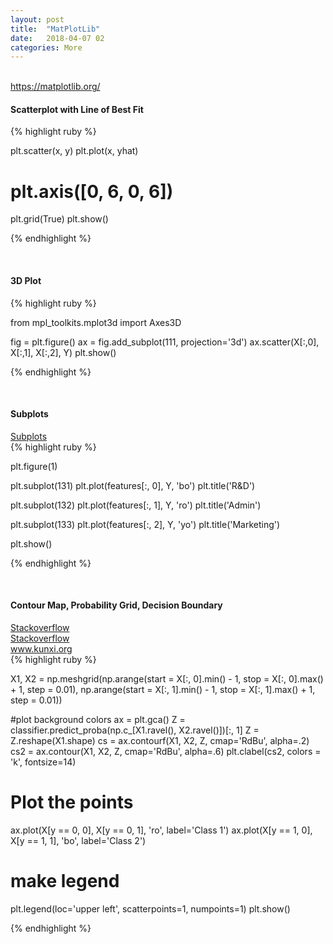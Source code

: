 ```yaml
---
layout: post
title:  "MatPlotLib"
date:   2018-04-07 02
categories: More
---
```

<br />
<a href="https://matplotlib.org/">
https://matplotlib.org/
</a>
<br />
<h4>Scatterplot with Line of Best Fit</h4>

{% highlight ruby %}

plt.scatter(x, y)
plt.plot(x, yhat)
# plt.axis([0, 6, 0, 6])
plt.grid(True)
plt.show()

{% endhighlight %}

<br />
<h4>3D Plot</h4>

{% highlight ruby %}

from mpl_toolkits.mplot3d import Axes3D

fig = plt.figure()
ax = fig.add_subplot(111, projection='3d')
ax.scatter(X[:,0], X[:,1], X[:,2], Y)
plt.show()

{% endhighlight %}

<br />
<h4>Subplots</h4>
<a href="https://matplotlib.org/api/_as_gen/matplotlib.pyplot.subplot.html">
Subplots
</a>
<br />
{% highlight ruby %}

plt.figure(1)

plt.subplot(131)
plt.plot(features[:, 0], Y, 'bo')
plt.title('R&D')

plt.subplot(132)
plt.plot(features[:, 1], Y, 'ro')
plt.title('Admin')

plt.subplot(133)
plt.plot(features[:, 2], Y, 'yo')
plt.title('Marketing')

plt.show()

{% endhighlight %}

<br />
<h4>Contour Map, Probability Grid, Decision Boundary</h4>
<a href="https://stackoverflow.com/questions/20045994/how-do-i-plot-the-decision-boundary-of-a-regression-using-matplotlib">
Stackoverflow
</a>
<br />
<a href="https://stackoverflow.com/questions/28256058/plotting-decision-boundary-of-logistic-regression">
Stackoverflow
</a>
<br />
<a href="https://www.kunxi.org/notes/machine_learning/logistic_regression/">
www.kunxi.org
</a>
<br />
{% highlight ruby %}

X1, X2 = np.meshgrid(np.arange(start = X[:, 0].min() - 1, stop = X[:, 0].max() + 1, step = 0.01),
                     np.arange(start = X[:, 1].min() - 1, stop = X[:, 1].max() + 1, step = 0.01))

#plot background colors
ax = plt.gca()
Z = classifier.predict_proba(np.c_[X1.ravel(), X2.ravel()])[:, 1]
Z = Z.reshape(X1.shape)
cs = ax.contourf(X1, X2, Z, cmap='RdBu', alpha=.2)
cs2 = ax.contour(X1, X2, Z, cmap='RdBu', alpha=.6)
plt.clabel(cs2, colors = 'k', fontsize=14)

# Plot the points
ax.plot(X[y == 0, 0], X[y == 0, 1], 'ro', label='Class 1')
ax.plot(X[y == 1, 0], X[y == 1, 1], 'bo', label='Class 2')

# make legend
plt.legend(loc='upper left', scatterpoints=1, numpoints=1)
plt.show()

{% endhighlight %}
